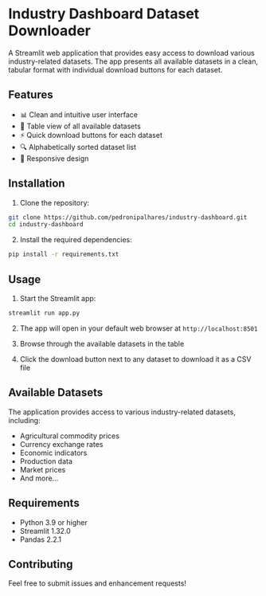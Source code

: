 # Industry Dashboard Dataset Downloader

A Streamlit web application that provides easy access to download various industry-related datasets. The app presents all available datasets in a clean, tabular format with individual download buttons for each dataset.

## Features

- 📊 Clean and intuitive user interface
- 📑 Table view of all available datasets
- ⚡ Quick download buttons for each dataset
- 🔍 Alphabetically sorted dataset list
- 📱 Responsive design

## Installation

1. Clone the repository:
```bash
git clone https://github.com/pedronipalhares/industry-dashboard.git
cd industry-dashboard
```

2. Install the required dependencies:
```bash
pip install -r requirements.txt
```

## Usage

1. Start the Streamlit app:
```bash
streamlit run app.py
```

2. The app will open in your default web browser at `http://localhost:8501`

3. Browse through the available datasets in the table
4. Click the download button next to any dataset to download it as a CSV file

## Available Datasets

The application provides access to various industry-related datasets, including:
- Agricultural commodity prices
- Currency exchange rates
- Economic indicators
- Production data
- Market prices
- And more...

## Requirements

- Python 3.9 or higher
- Streamlit 1.32.0
- Pandas 2.2.1

## Contributing

Feel free to submit issues and enhancement requests! 